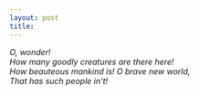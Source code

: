 ```yaml
---
layout: post
title: 
---
```


<div class="quote">
<i>O, wonder!<br>
How many goodly creatures are there here!<br>
How beauteous mankind is! O brave new world,<br>
That has such people in't!
</i>

</div>
